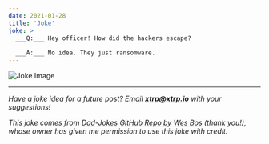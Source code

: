 ```yaml
---
date: 2021-01-28
title: 'Joke'
joke: >
  ___Q:___ Hey officer! How did the hackers escape?
  
  ___A:___ No idea. They just ransomware.
---
```


![Joke Image](https://private.xtrp.io/projects/DailyDeveloperJokes/public_image_server/images/5e1259bf358c4.png)

---
*Have a joke idea for a future post? Email **[xtrp@xtrp.io](mailto:xtrp@xtrp.io)** with your suggestions!*

*This joke comes from [Dad-Jokes GitHub Repo by Wes Bos](https://github.com/wesbos/dad-jokes) (thank you!), whose owner has given me permission to use this joke with credit.*

<!-- 
Joke text:
**Q:** Hey officer! How did the hackers escape?

**A:** No idea. They just ransomware.
 -->


